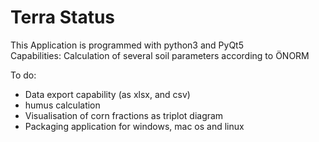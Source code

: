 # Terra Status
This Application is programmed with python3 and PyQt5 <br/>
Capabilities: Calculation of several soil parameters according to ÖNORM <br/>

To do:
* Data export capability (as xlsx, and csv)
* humus calculation
* Visualisation of corn fractions as triplot diagram
* Packaging application for windows, mac os and linux
